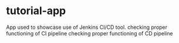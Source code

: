 # tutorial-app

App used to showcase use of Jenkins CI/CD tool.
<new change>
  checking proper functioning of CI pipeline
<new change2>
  checking proper functioning of CD pipeline
